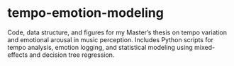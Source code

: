# tempo-emotion-modeling
Code, data structure, and figures for my Master’s thesis on tempo variation and emotional arousal in music perception. Includes Python scripts for tempo analysis, emotion logging, and statistical modeling using mixed-effects and decision tree regression.
